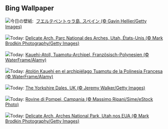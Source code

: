 ## Bing Wallpaper
![](https://www.bing.com/th?id=OHR.MorroJable_JA-JP6883832271_UHD.jpg&w=1000)今日の壁紙: &nbsp;[フエルテベントゥラ島, スペイン (© Gavin Hellier/Getty Images)](https://www.bing.com/th?id=OHR.MorroJable_JA-JP6883832271_UHD.jpg)
<br><br/>
![](https://www.bing.com/th?id=OHR.TheChaps_FR-FR4392259575_UHD.jpg&w=1000)Today: [Delicate Arch, Parc National des Arches, Utah, États-Unis (© Mark Brodkin Photography/Getty Images)](https://www.bing.com/th?id=OHR.TheChaps_FR-FR4392259575_UHD.jpg)
<br><br/>
![](https://www.bing.com/th?id=OHR.Atoll_DE-DE0099170564_UHD.jpg&w=1000)Today: [Kauehi-Atoll, Tuamotu-Archipel, Französisch-Polynesien (© WaterFrame/Alamy)](https://www.bing.com/th?id=OHR.Atoll_DE-DE0099170564_UHD.jpg)
<br><br/>
![](https://www.bing.com/th?id=OHR.Atoll_ES-ES0231561416_UHD.jpg&w=1000)Today: [Atolón Kauehi en el archipiélago Tuamotu de la Polinesia Francesa (© WaterFrame/Alamy)](https://www.bing.com/th?id=OHR.Atoll_ES-ES0231561416_UHD.jpg)
<br><br/>
![](https://www.bing.com/th?id=OHR.TheYorkshireDales_EN-GB8640579102_UHD.jpg&w=1000)Today: [The Yorkshire Dales, UK (© Jeremy Walker/Getty Images)](https://www.bing.com/th?id=OHR.TheYorkshireDales_EN-GB8640579102_UHD.jpg)
<br><br/>
![](https://www.bing.com/th?id=OHR.Pompei_IT-IT4615926702_UHD.jpg&w=1000)Today: [Rovine di Pompei, Campania (© Massimo Ripani/Sime/eStock Photo)](https://www.bing.com/th?id=OHR.Pompei_IT-IT4615926702_UHD.jpg)
<br><br/>
![](https://www.bing.com/th?id=OHR.TheChaps_PT-BR3805944610_UHD.jpg&w=1000)Today: [Delicate Arch, Arches National Park, Utah nos EUA (© Mark Brodkin Photography/Getty Images)](https://www.bing.com/th?id=OHR.TheChaps_PT-BR3805944610_UHD.jpg)
<br><br/>
